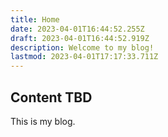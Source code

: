 ```yaml
---
title: Home
date: 2023-04-01T16:44:52.255Z
draft: 2023-04-01T16:44:52.919Z
description: Welcome to my blog!
lastmod: 2023-04-01T17:17:33.711Z
---
```


## Content TBD

This is my blog.
